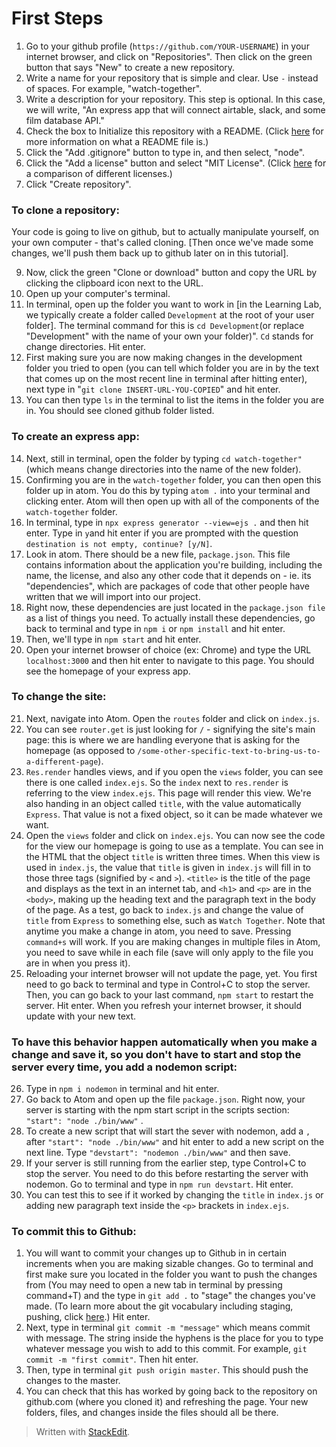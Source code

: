 
# First Steps

1. Go to your github profile (``https://github.com/YOUR-USERNAME``) in your internet browser, and click on "Repositories". Then click on the green button that says "New" to create a new repository. 
2. Write a name for your repository that is simple and clear. Use `-` instead of spaces. For example, "watch-together".
3. Write a description for your repository. This step is optional. In this case, we will write, "An express app that will connect airtable, slack, and some film database API."
4. Check the box to Initialize this repository with a README. (Click [here](https://www.makeareadme.com/) for more information on what a README file is.)
5. Click the "Add .gitignore" button to type in, and then select, "node".
6. Click the "Add a license" button and select "MIT License". (Click [here](https://en.wikipedia.org/wiki/Comparison_of_free_and_open-source_software_licences) for a comparison of different licenses.)
7. Click "Create repository".

### To clone a repository: 
Your code is going to live on github, but to actually manipulate yourself, on your own computer - that's called cloning. [Then once we've made some changes, we'll push them back up to github later on in this tutorial].

9. Now, click the green "Clone or download" button and copy the URL by clicking the clipboard icon next to the URL.
10. Open up your computer's terminal.
11. In terminal, open up the folder you want to work in [in the Learning Lab, we typically create a folder called `Development` at the root of your user folder].  The terminal command for this is `cd Development`(or replace "Development" with the name of your own your folder)". `Cd` stands for change directories. Hit enter.
12. First making sure you are now making changes in the development folder you tried to open (you can tell which folder you are in by the text that comes up on the most recent line in terminal after hitting enter), next type in "`git clone INSERT-URL-YOU-COPIED`" and hit enter.
13. You can then type `ls` in the terminal to list the items in the folder you are in. You should see cloned github folder listed.

### To create an express app:
14. Next, still in terminal, open the folder by typing `cd watch-together"` (which means change directories into the name of the new folder).
15. Confirming you are in the `watch-together` folder, you can then open this folder up in atom. You do this by typing `atom .` into your terminal and clicking enter. Atom will then open up with all of the components of the `watch-together` folder. 
16. In terminal, type in `npx express generator --view=ejs .` and then hit enter. Type in `y`and hit enter if you are prompted with the question `destination is not empty, continue? [y/N]`.
17. Look in atom. There should be a new file, `package.json`. This file contains information about the application you're building, including the name, the license, and also any other code that it depends on - ie. its "dependencies", which are packages of code that other people have written that we will import into our project. 
18. Right now, these dependencies are just located in the `package.json file` as a list of things you need. To actually install these dependencies, go back to terminal and type in `npm i` or `npm install` and hit enter. 
19. Then, we'll type in `npm start` and hit enter. 
20. Open your internet browser of choice (ex: Chrome) and type the URL `localhost:3000` and then hit enter to navigate to this page. You should see the homepage of your express app. 
### To change the site:
21. Next, navigate into Atom. Open the `routes` folder and click on `index.js`. 
22. You can see `router.get` is just looking for `/` - signifying the site's main page: this is where we are handling everyone that is asking for the homepage (as opposed to `/some-other-specific-text-to-bring-us-to-a-different-page`). 
23. `Res.render` handles views, and if you open the `views` folder, you can see there is one called `index.ejs`. So the `index` next to `res.render` is referring to the view `index.ejs`. This page will render this view. We're also handing in an object called `title`, with the value automatically `Express`. That value is not a fixed object, so it can be made whatever we want.
24. Open the `views` folder and click on `index.ejs`. You can now see the code for the view our homepage is going to use as a template. You can see in the HTML that the object `title` is written three times. When this view is used in `index.js`, the value that ``title`` is given in `index.js` will fill in to those three tags (signified by `<` and `>`). `<title>` is the title of the page and displays as the text in an internet tab, and `<h1>` and `<p>` are in the `<body>`, making up the heading text and the paragraph text in the body of the page. As a test, go back to `index.js` and change the value of `title` from `Express` to something else, such as `Watch Together`. Note that anytime you make a change in atom, you need to save. Pressing `command+s` will work. If you are making changes in multiple files in Atom, you need to save while in each file (save will only apply to the file you are in when you press it).
25. Reloading your internet browser will not update the page, yet. You first need to go back to terminal and type in Control+C to stop the server. Then, you can go back to your last command, `npm start` to restart the server. Hit enter. When you refresh your internet browser, it should update with your new text.
### To have this behavior happen automatically when you make a change and save it, so you don't have to start and stop the server every time, you add a nodemon script:
26. Type in `npm i nodemon` in terminal and hit enter.
27. Go back to Atom and open up the file `package.json`.  Right now, your server is starting with the npm start script in the scripts section:  `"start": "node ./bin/www"` .
28. To create a new script that will start the sever with nodemon, add a `,` after `"start": "node ./bin/www"` and hit enter to add a new script on the next line. Type `"devstart": "nodemon ./bin/www"` and then save.
29. If your server is still running from the earlier step, type Control+C to stop the server. You need to do this before restarting the server with nodemon. Go to terminal and type in `npm run devstart`. Hit enter. 
31. You can test this to see if it worked by changing the `title` in `index.js` or adding new paragraph text inside the `<p>` brackets in `index.ejs`.
### To commit this to Github:
1. You will want to commit your changes up to Github in in certain increments when you are making sizable changes. Go to terminal and first make sure you located in the folder you want to push the changes from (You may need to open a new tab in terminal by pressing command+T) and the type in `git add .`  to "stage" the changes you've made. (To learn more about the git vocabulary including staging, pushing, click [here](https://git-scm.com/docs/gitglossary).) Hit enter. 
2. Next, type in terminal  `git commit -m "message"` which means commit with message. The string inside the hyphens is the place for you to type whatever message you wish to add to this commit. For example, `git commit -m "first commit"`. Then hit enter.
3. Then, type in terminal `git push origin master`. This should push the changes to the master.
4. You can check that this has worked by going back to the repository on github.com (where you cloned it) and refreshing the page. Your new folders, files, and changes inside the files should all be there.
> Written with [StackEdit](https://stackedit.io/).
<!--stackedit_data:
eyJoaXN0b3J5IjpbLTEwMzE0MzY5MTUsLTc2NTU4ODU1MywtMT
AzMTQzNjkxNSwyMTM5MjU4NzA3LDY0ODQ5NzYwMCwtMTQ5MTUy
ODc2NSwtMTc3NDE2NzMxMV19
-->